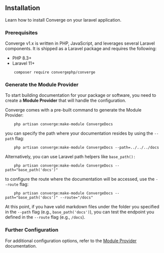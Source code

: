 ## Installation

Learn how to install Converge on your laravel application.

### Prerequisites

Converge v1.x is written in PHP, JavaScript, and leverages several Laravel components. It is shipped as a Laravel package and requires the following:

- PHP 8.3+
- Laravel 11+

```shell
    composer require convergephp/converge
```
### Generate the Module Provider

To start building documentation for your package or software, you need to create a **Module Provider** that will handle the configuration.

Converge comes with a pre-built command to generate the Module Provider:

```shell
    php artisan converge:make-module ConvergeDocs
```

you can specify the path where your documentation resides by using the ``--path`` flag:

```shell
    php artisan converge:make-module ConvergeDocs --path=../../../docs
```

Alternatively, you can use Laravel path helpers like ``base_path():``

```shell
    php artisan converge:make-module ConvergeDocs --path="base_path('docs')"
```

to configure the route where the documentation will be accessed, use the ``--route`` flag:

```shell
    php artisan converge:make-module ConvergeDocs --path="base_path('docs')" --route="/docs"
``` 

At this point, if you have valid markdown files under the folder you specified in the ``--path`` flag (e.g., ``base_path('docs')``), you can test the endpoint you defined in the ``--route`` flag (e.g., ``/docs``).

### Further Configuration

For additional configuration options, refer to the [Module Provider](modules/module-provider) documentation.

